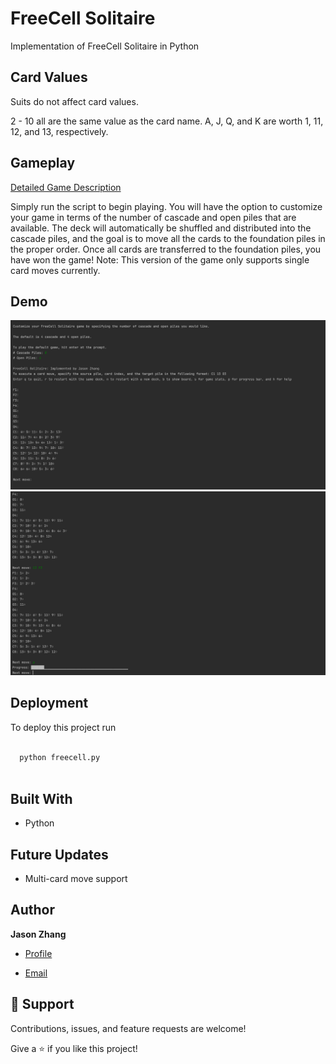 # FreeCell Solitaire

Implementation of FreeCell Solitaire in Python

[comment]: <> ([Description]&#40;https://course.ccs.neu.edu/cs3500f16/hw_02_assignment.html&#41;)

## Card Values
Suits do not affect card values.

2 - 10 all are the same value as the card name.
A, J, Q, and K are worth 1, 11, 12, and 13, respectively.

## Gameplay
[Detailed Game Description](https://en.wikipedia.org/wiki/FreeCell)

Simply run the script to begin playing. You will have the option to customize your game in terms of the number of 
cascade and open piles that are available. The deck will automatically be shuffled and distributed into the cascade piles,
and the goal is to move all the cards to the foundation piles in the proper order. Once all cards are transferred to the
foundation piles, you have won the game! Note: This version of the game only supports single card moves currently.

[comment]: <> (**Note that for the purpose of this script is to allow the user to play a simple hand of Blackjack without some of the higher level parts of the game like betting or splitting doubles. All ties go to the player in this version of the game.)

## Demo

[comment]: <> (![image]&#40;https://user-images.githubusercontent.com/48007679/136310729-e354ab8f-c5d5-4eee-bd9c-14857be688d3.png&#41;)
![image](https://github.com/jjz17/FreeCell-Solitaire/raw/main/screenshots/initialize_game.png)
![image](https://github.com/jjz17/FreeCell-Solitaire/raw/main/screenshots/playing_game.png)

  
## Deployment

To deploy this project run

```bash

  python freecell.py
  
```


[comment]: <> (## Links)

[comment]: <> (- [Repo]&#40;https://github.com/jjz17/FreeCell-Solitaire "<project-name> Repo"&#41;)

[comment]: <> (- [Live]&#40;<Homepage url> "Live View"&#41;)

[comment]: <> (- [Bugs]&#40;https://github.com/Rohit19060/<project-name>/issues "Issues Page"&#41;)

[comment]: <> (- [API]&#40;<API Link> "API"&#41;)

[comment]: <> (## Screenshots)

[comment]: <> (![Home Page]&#40;/screenshots/1.png "Home Page"&#41;)

[comment]: <> (![]&#40;/screenshots/2.png&#41;)

## Built With

- Python

## Future Updates

- Multi-card move support

## Author

**Jason Zhang**

- [Profile](https://github.com/jjz17 "Jason Zhang")

- [Email](mailto:jasonjzhang17@gmail.com?subject=Hi "Hi!")

[comment]: <> (- [Website]&#40;"Welcome"&#41;)

## 🤝 Support

Contributions, issues, and feature requests are welcome!

Give a ⭐️ if you like this project!
